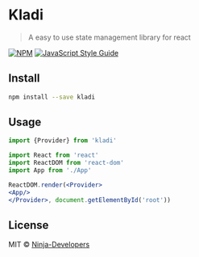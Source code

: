 # Kladi

> A easy to use state management library for react

[![NPM](https://img.shields.io/npm/v/sphere.svg)](https://www.npmjs.com/package/sphere) [![JavaScript Style Guide](https://img.shields.io/badge/code_style-standard-brightgreen.svg)](https://standardjs.com)

## Install

```bash
npm install --save kladi
```

## Usage

```jsx
import {Provider} from 'kladi'

import React from 'react'
import ReactDOM from 'react-dom'
import App from './App'

ReactDOM.render(<Provider>
<App/>
</Provider>, document.getElementById('root'))
```

## License

MIT © [Ninja-Developers](https://github.com/Ninja-Developers)
